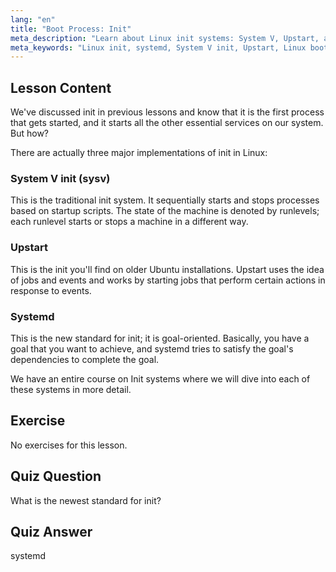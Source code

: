 ```yaml
---
lang: "en"
title: "Boot Process: Init"
meta_description: "Learn about Linux init systems: System V, Upstart, and systemd. Understand their roles in the boot process and how they manage services. Start your Linux journey!"
meta_keywords: "Linux init, systemd, System V init, Upstart, Linux boot process, Linux tutorial, beginner Linux, Linux guide"
---
```


## Lesson Content

We've discussed init in previous lessons and know that it is the first process that gets started, and it starts all the other essential services on our system. But how?

There are actually three major implementations of init in Linux:

### System V init (sysv)

This is the traditional init system. It sequentially starts and stops processes based on startup scripts. The state of the machine is denoted by runlevels; each runlevel starts or stops a machine in a different way.

### Upstart

This is the init you'll find on older Ubuntu installations. Upstart uses the idea of jobs and events and works by starting jobs that perform certain actions in response to events.

### Systemd

This is the new standard for init; it is goal-oriented. Basically, you have a goal that you want to achieve, and systemd tries to satisfy the goal's dependencies to complete the goal.

We have an entire course on Init systems where we will dive into each of these systems in more detail.

## Exercise

No exercises for this lesson.

## Quiz Question

What is the newest standard for init?

## Quiz Answer

systemd

